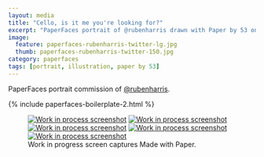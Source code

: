 ```yaml
---
layout: media
title: "Cello, is it me you're looking for?"
excerpt: "PaperFaces portrait of @rubenharris drawn with Paper by 53 on an iPad."
image: 
  feature: paperfaces-rubenharris-twitter-lg.jpg
  thumb: paperfaces-rubenharris-twitter-150.jpg
category: paperfaces
tags: [portrait, illustration, paper by 53]
---
```


PaperFaces portrait commission of [@rubenharris](http://twitter.com/rubenharris).

{% include paperfaces-boilerplate-2.html %}

<figure class="third">
	<a href="{{ site.url }}/images/paperfaces-rubenharris-process-1-lg.jpg"><img src="{{ site.url }}/images/paperfaces-rubenharris-process-1-600.jpg" alt="Work in process screenshot"></a>
	<a href="{{ site.url }}/images/paperfaces-rubenharris-process-2-lg.jpg"><img src="{{ site.url }}/images/paperfaces-rubenharris-process-2-600.jpg" alt="Work in process screenshot"></a>
	<a href="{{ site.url }}/images/paperfaces-rubenharris-process-3-lg.jpg"><img src="{{ site.url }}/images/paperfaces-rubenharris-process-3-600.jpg" alt="Work in process screenshot"></a>
	<a href="{{ site.url }}/images/paperfaces-rubenharris-process-4-lg.jpg"><img src="{{ site.url }}/images/paperfaces-rubenharris-process-4-600.jpg" alt="Work in process screenshot"></a>
	<a href="{{ site.url }}/images/paperfaces-rubenharris-process-5-lg.jpg"><img src="{{ site.url }}/images/paperfaces-rubenharris-process-5-600.jpg" alt="Work in process screenshot"></a>
	<figcaption>Work in progress screen captures Made with Paper.</figcaption>
</figure>